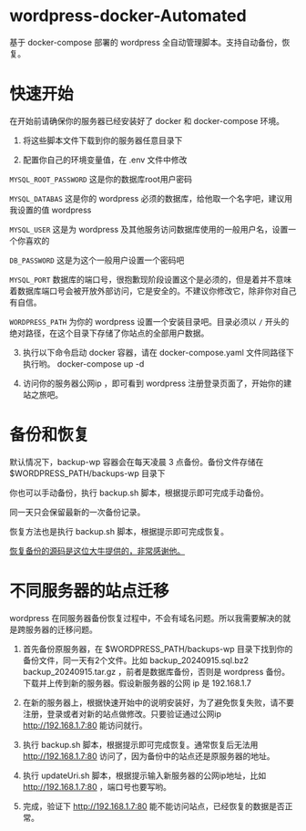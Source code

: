 # wordpress-docker-Automated
基于 docker-compose 部署的 wordpress 全自动管理脚本。支持自动备份，恢复。

# 快速开始
在开始前请确保你的服务器已经安装好了 docker 和 docker-compose 环境。

1. 将这些脚本文件下载到你的服务器任意目录下

2. 配置你自己的环境变量值，在 .env 文件中修改

`MYSQL_ROOT_PASSWORD` 这是你的数据库root用户密码

`MYSQL_DATABAS` 这是你的 wordpress 必须的数据库，给他取一个名字吧，建议用我设置的值 wordpress 

`MYSQL_USER` 这是为 wordpress 及其他服务访问数据库使用的一般用户名，设置一个你喜欢的

`DB_PASSWORD` 这是为这个一般用户设置一个密码吧

`MYSQL_PORT` 数据库的端口号，很抱歉现阶段设置这个是必须的，但是着并不意味着数据库端口号会被开放外部访问，它是安全的。不建议你修改它，除非你对自己有自信。 

`WORDPRESS_PATH`  为你的 wordpress 设置一个安装目录吧。目录必须以 `/` 开头的绝对路径，在这个目录下存储了你站点的全部用户数据。

3. 执行以下命令启动 docker 容器，请在 docker-compose.yaml 文件同路径下执行哟。
docker-compose up -d

4. 访问你的服务器公网ip ，即可看到 wordpress 注册登录页面了，开始你的建站之旅吧。

# 备份和恢复
默认情况下，backup-wp 容器会在每天凌晨 3 点备份。备份文件存储在 $WORDPRESS_PATH/backups-wp 目录下

你也可以手动备份，执行 backup.sh 脚本，根据提示即可完成手动备份。

同一天只会保留最新的一次备份记录。

恢复方法也是执行 backup.sh 脚本，根据提示即可完成恢复。

[恢复备份的源码是这位大牛提供的，非常感谢他。](https://github.com/angelo-v/wordpress-backup)

# 不同服务器的站点迁移

wordpress 在同服务器备份恢复过程中，不会有域名问题。所以我需要解决的就是跨服务器的迁移问题。

1. 首先备份原服务器，在 $WORDPRESS_PATH/backups-wp 目录下找到你的备份文件，同一天有2个文件。比如 backup_20240915.sql.bz2  backup_20240915.tar.gz ，前者是数据库备份，否则是 wordpress 备份。下载并上传到新的服务器。假设新服务器的公网 ip 是 192.168.1.7

2. 在新的服务器上，根据快速开始中的说明安装好，为了避免恢复失败，请不要注册，登录或者对新的站点做修改。只要验证通过公网ip  http://192.168.1.7:80 能访问就行。

3. 执行 backup.sh 脚本，根据提示即可完成恢复。通常恢复后无法用  http://192.168.1.7:80 访问了，因为备份中的站点还是原服务器的地址。

4. 执行 updateUri.sh 脚本，根据提示输入新服务器的公网ip地址，比如 http://192.168.1.7:80 ，端口号也要写哟。

5. 完成，验证下 http://192.168.1.7:80 能不能访问站点，已经恢复的数据是否正常。









